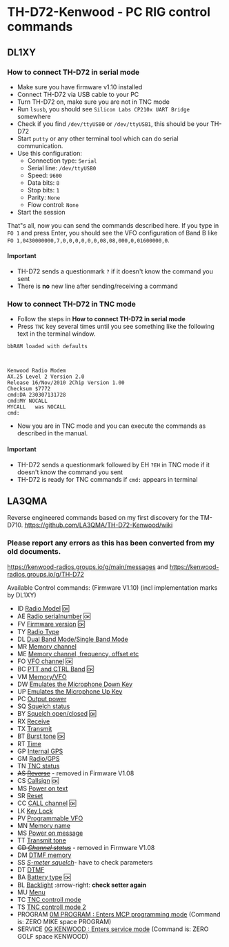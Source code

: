 # TH-D72-Kenwood - PC RIG control commands
## DL1XY
### How to connect TH-D72 in serial mode 
* Make sure you have firmware v1.10 installed
* Connect TH-D72 via USB cable to your PC
* Turn TH-D72 on, make sure you are not in TNC mode
* Run `lsusb`, you should see `Silicon Labs CP210x UART Bridge` somewhere
* Check if you find `/dev/ttyUSB0` or `/dev/ttyUSB1`, this should be your TH-D72
* Start `putty` or any other terminal tool which can do serial communication.
* Use this configuration:
  * Connection type: `Serial`
  * Serial line: `/dev/ttyUSB0`
  * Speed: `9600`
  * Data bits: `8`
  * Stop bits: `1`
  * Parity: `None`
  * Flow control: `None`
* Start the session

That"s all, now you can send the commands described here. If you type in `FO 1` and press Enter, you should see the VFO configuration of Band B like `FO 1,0430000000,7,0,0,0,0,0,0,08,08,000,0,01600000,0`.

#### Important
* TH-D72 sends a questionmark `?` if it doesn't know the command you sent
* There is **no** new line after sending/receiving a command

### How to connect TH-D72 in TNC mode 
* Follow the steps in **How to connect TH-D72 in serial mode**
* Press `TNC` key several times until you see something like the following text in the terminal window.
```
bbRAM loaded with defaults



Kenwood Radio Modem
AX.25 Level 2 Version 2.0
Release 16/Nov/2010 2Chip Version 1.00
Checksum $7772
cmd:DA 230307131728
cmd:MY NOCALL
MYCALL   was NOCALL
cmd:
```
* Now you are in TNC mode and you can execute the commands as described in the manual.

#### Important
* TH-D72 sends a questionmark followed by EH `?EH` in TNC mode if it doesn't know the command you sent
* TH-D72 is ready for TNC commands if `cmd:` appears in terminal

## LA3QMA
Reverse engineered commands based on my first discovery for the TM-D710.
https://github.com/LA3QMA/TH-D72-Kenwood/wiki

### Please report any errors as this has been converted from my old documents.
https://kenwood-radios.groups.io/g/main/messages and https://kenwood-radios.groups.io/g/TH-D72

Available Control commands: (Firmware V1.10) (incl implementation marks by DL1XY)

- ID	[Radio Model](/commands/ID.md) :ok:
- AE	[Radio serialnumber](/commands/AE.md) :ok:
- FV	[Firmware version](/commands/FV.md) :ok:
- TY	[Radio Type](/commands/TY.md)
- DL	[Dual Band Mode/Single Band Mode](/commands/DL.md)
- MR	[Memory channel](/commands/MR.md)
- ME	[Memory channel, frequency, offset etc](/commands/ME.md)
- FO	[VFO channel](/commands/FO.md) :ok:
- BC	[PTT and CTRL Band](/commands/BC.md) :ok:
- VM	[Memory/VFO](/commands/VM.md)
- DW	[Emulates the Microphone Down Key](/commands/DW.md)
- UP	[Emulates the Microphone Up Key](/commands/UP.md)
- PC	[Output power](/commands/PC.md)
- SQ	[Squelch status](/commands/SQ.md)
- BY	[Squelch open/closed](/commands/BY.md) :ok:
- RX	[Receive](/commands/RX.md)
- TX	[Transmit](/commands/TX.md)
- BT	[Burst tone](/commands/BT.md) :ok:
- RT	[Time](/commands/RT.md)
- GP	[Internal GPS](/commands/GP.md)
- GM	[Radio/GPS](/commands/GM.md)
- TN	[TNC status](/commands/TN.md)
- ~~AS	[Reverse](/commands/AS.md)~~ - removed in Firmware V1.08
- CS	[Callsign](/commands/CS.md) :ok:
- MS	[Power on text](/commands/MS.md)
- SR	[Reset](/commands/SR.md)
- CC	[CALL channel](/commands/CC.md) :ok:
- LK	[Key Lock](/commands/LK.md)
- PV	[Programmable VFO](/commands/PV.md)
- MN	[Memory name](/commands/MN.md)
- MS	[Power on message](/commands/MS.md)
- TT	[Transmit tone](/commands/TT.md)
- ~~CD	[*Channel status*](/commands/CD.md)~~ - removed in Firmware V1.08
- DM	[DTMF memory](/commands/DM.md)
- SS	[*S-meter squelch*](/commands/SS.md)- have to check parameters
- DT	[DTMF](/commands/DT.md)
- BA	[Battery type](/commands/BA.md) :ok:
- BL [Backlight](/commands/BL.md) :arrow-right: **check setter again**
- MU	[Menu](/commands/MU.md)
- TC	[TNC controll mode](/commands/TC.md)
- TS	[TNC controll mode 2](/commands/TS.md)
- PROGRAM		[0M PROGRAM : Enters MCP programming mode](/commands/0M_PROGRAM.md) (Command is: ZERO MIKE space PROGRAM)
- SERVICE	[0G KENWOOD : Enters service mode](/commands/0G_KENWOOD.md) (Command is: ZERO GOLF space KENWOOD)
